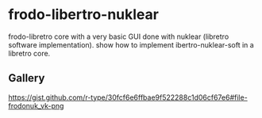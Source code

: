 # frodo-libertro-nuklear

frodo-libretro core with a very basic GUI done with nuklear (libretro software implementation).
show how to implement ibertro-nuklear-soft in a libretro core.
## Gallery
https://gist.github.com/r-type/30fcf6e6ffbae9f522288c1d06cf67e6#file-frodonuk_vk-png

